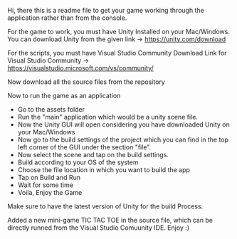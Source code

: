 Hi, there this is a readme file to get your game working through the application rather than from the console.

For the game to work, you must have Unity Installed on your Mac/Windows.
You can download Unity from the given link -> https://unity.com/download

For the scripts, you must have Visual Studio Community 
Download Link for Visual Studio Community -> https://visualstudio.microsoft.com/vs/community/

Now download all the source files from the repository 

Now to run the game as an application
 - Go to the assets folder
 - Run the "main" application which would be a unity scene file.
 - Now the Unity GUI will open considering you have downloaded Unity on your Mac/Windows
 - Now go to the build settings of the project which you can find in the top left corner of the GUI under the section "file".
 - Now select the scene and tap on the build settings.
 - Build according to your OS of the system
 - Choose the file location in which you want to build the app
 - Tap on Build and Run
 - Wait for some time
 - Voila, Enjoy the Game

Make sure to have the latest version of Unity for the build Process.

Added a new mini-game TIC TAC TOE in the source file, which can be directly runned from the Visual Studio Comuunity IDE. Enjoy :)



